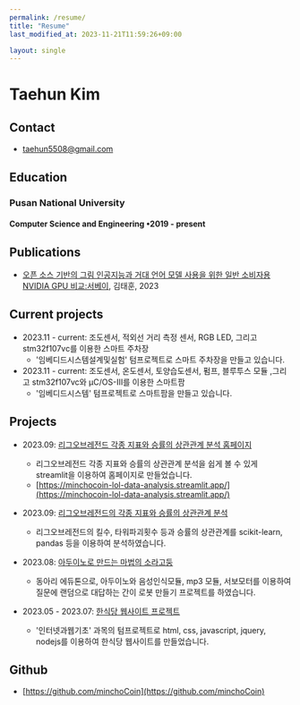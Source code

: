```yaml
---
permalink: /resume/
title: "Resume"
last_modified_at: 2023-11-21T11:59:26+09:00

layout: single
---
```

# Taehun Kim
## Contact
 - <taehun5508@gmail.com>

## Education
### Pusan National University
#### Computer Science and Engineering •2019 - present

## Publications
- [오픈 소스 기반의 그림 인공지능과 거대 언어 모델 사용을 위한 일반 소비자용 NVIDIA GPU 비교:서베이](https://github.com/minchoCoin/comparing-nvidia-gpu-for-ai-report-latex/blob/main/report(generated%20with%20latex).pdf), 김태훈, 2023

## Current projects
- 2023.11 - current: 조도센서, 적외선 거리 측정 센서, RGB LED, 그리고 stm32f107vc를 이용한 스마트 주차장
    - '임베디드시스템설계및실험' 텀프로젝트로 스마트 주차장을 만들고 있습니다.
- 2023.11 - current: 조도센서, 온도센서, 토양습도센서, 펌프, 블루투스 모듈 ,그리고 stm32f107vc와 μC/OS-III를 이용한 스마트팜
    - '임베디드시스템' 텀프로젝트로 스마트팜을 만들고 있습니다.

## Projects
- 2023.09: [리그오브레전드 각종 지표와 승률의 상관관계 분석 홈페이지](https://github.com/minchoCoin/EsportsanalysisWebPage)
    - 리그오브레전드 각종 지표와 승률의 상관관계 분석을 쉽게 볼 수 있게 streamlit을 이용하여 홈페이지로 만들었습니다.
    - [https://minchocoin-lol-data-analysis.streamlit.app/](https://minchocoin-lol-data-analysis.streamlit.app/)

- 2023.09: [리그오브레전드의 각종 지표와 승률의 상관관계 분석](https://github.com/minchoCoin/LOL_data_analysis_prj)
    - 리그오브레전드의 킬수, 타워파괴횟수 등과 승률의 상관관계를 scikit-learn, pandas 등을 이용하여 분석하였습니다.

- 2023.08: [아두이노로 만드는 마법의 소라고둥](https://github.com/minchoCoin/arduino_eduthon)
    - 동아리 에듀톤으로, 아두이노와 음성인식모듈, mp3 모듈, 서보모터를 이용하여 질문에 랜덤으로 대답하는 간이 로봇 만들기 프로젝트를 하였습니다.
- 2023.05 - 2023.07: [한식당 웹사이트 프로젝트](https://github.com/minchoCoin/internet-and-web-term-prj)
    - '인터넷과웹기초' 과목의 텀프로젝트로 html, css, javascript, jquery, nodejs를 이용하여 한식당 웹사이트를 만들었습니다.

## Github
 - [https://github.com/minchoCoin](https://github.com/minchoCoin)